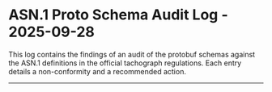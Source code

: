 # ASN.1 Proto Schema Audit Log - 2025-09-28

This log contains the findings of an audit of the protobuf schemas against the ASN.1 definitions in the official tachograph regulations. Each entry details a non-conformity and a recommended action.

---
